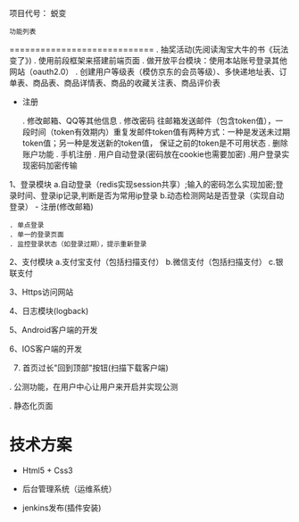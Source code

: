项目代号： 蜕变

	
	功能列表
============================
  . 抽奖活动(先阅读淘宝大牛的书《玩法变了》)
  . 使用前段框架来搭建前端页面
  . 做开放平台模块：使用本站账号登录其他网站（oauth2.0）
  . 创建用户等级表（模仿京东的会员等级）、多快递地址表、订单表、商品表、商品详情表、商品的收藏关注表、商品评价表
  

- 注册
  
  . 修改邮箱、QQ等其他信息
  . 修改密码
  		往邮箱发送邮件（包含token值），一段时间（token有效期内）重复发邮件token值有两种方式：一种是发送未过期token值；另一种是发送新的token值，
  		保证之前的token是不可用状态
  . 删除账户功能 
  . 手机注册
  . 用户自动登录(密码放在cookie也需要加密)
  .用户登录实现密码加密传输

1、登录模块
	a.自动登录（redis实现session共享）;输入的密码怎么实现加密;登录时间、登录ip记录,判断是否为常用ip登录
	b.动态检测网站是否登录（实现自动登录）
	- 注册(修改邮箱)
	
	. 单点登录
	. 单一的登录页面
	. 监控登录状态（如登录过期），提示重新登录

2、支付模块
	a.支付宝支付（包括扫描支付）
	b.微信支付（包括扫描支付）
	c.银联支付

3、Https访问网站

4、日志模块(logback)

5、Android客户端的开发

6、IOS客户端的开发

7. 首页过长"回到顶部"按钮(扫描下载客户端)

. 公测功能，在用户中心让用户来开启并实现公测

. 静态化页面


技术方案
===========================

- Html5 + Css3

- 后台管理系统（运维系统）

- jenkins发布(插件安装)

